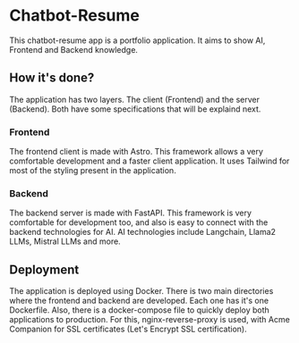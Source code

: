 # Chatbot-Resume

This chatbot-resume app is a portfolio application. It aims to show AI, Frontend and Backend knowledge.
## How it's done?
The application has two layers. The client (Frontend) and the server (Backend). Both have some specifications that will be explaind next.
### Frontend
The frontend client is made with Astro. This framework allows a very comfortable development and a faster client application. It uses Tailwind for most of the styling present in the application.

### Backend
The backend server is made with FastAPI. This framework is very comfortable for development too, and also is easy to connect with the backend technologies for AI. AI technologies include Langchain, Llama2 LLMs, Mistral LLMs and more.

## Deployment
The application is deployed using Docker. There is two main directories where the frontend and backend are developed. Each one has it's one Dockerfile. Also, there is a docker-compose file to quickly deploy both applications to production. For this, nginx-reverse-proxy is used, with Acme Companion for SSL certificates (Let's Encrypt SSL certification).
